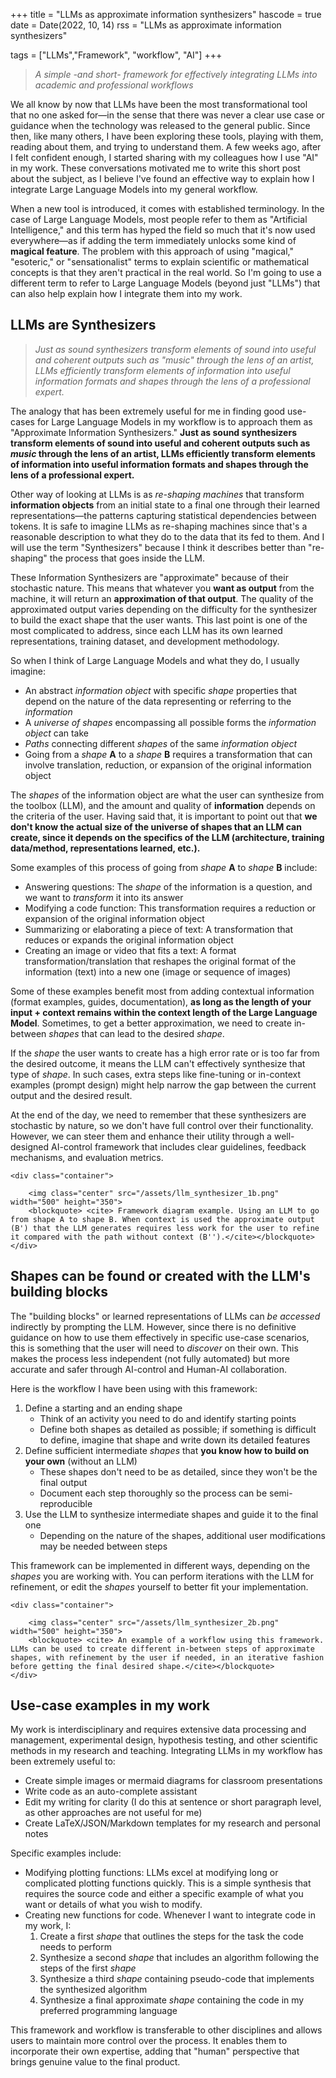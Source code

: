 +++
title = "LLMs as approximate information synthesizers"
hascode = true
date = Date(2022, 10, 14)
rss = "LLMs as approximate information synthesizers"

tags = ["LLMs","Framework", "workflow", "AI"]
+++
> *A simple -_and short_- framework for effectively integrating LLMs into academic and professional workflows*

We all know by now that LLMs have been the most transformational tool that no one asked for—in the sense that there was never a clear use case or guidance when the technology was released to the general public. Since then, like many others, I have been exploring these tools, playing with them, reading about them, and trying to understand them. A few weeks ago, after I felt confident enough, I started sharing with my colleagues how I use "AI" in my work. These conversations motivated me to write this short post about the subject, as I believe I've found an effective way to explain how I integrate Large Language Models into my general workflow.

When a new tool is introduced, it comes with established terminology. In the case of Large Language Models, most people refer to them as "Artificial Intelligence," and this term has hyped the field so much that it's now used everywhere—as if adding the term immediately unlocks some kind of **magical feature**. The problem with this approach of using "magical," "esoteric," or "sensationalist" terms to explain scientific or mathematical concepts is that they aren't practical in the real world. So I'm going to use a different term to refer to Large Language Models (beyond just "LLMs") that can also help explain how I integrate them into my work.

## LLMs are Synthesizers

> *Just as sound synthesizers transform elements of sound into useful and coherent outputs such as "music" through the lens of an artist, LLMs efficiently transform elements of information into useful information formats and shapes through the lens of a professional expert.*

The analogy that has been extremely useful for me in finding good use-cases for Large Language Models in my workflow is to approach them as "Approximate Information Synthesizers." **Just as sound synthesizers transform elements of sound into useful and coherent outputs such as _music_ through the lens of an artist, LLMs efficiently transform elements of information into useful information formats and shapes through the lens of a professional expert.**

Other way of looking at LLMs is as _re-shaping machines_ that transform **information objects** from an initial state to a final one through their learned representations—the patterns capturing statistical dependencies between tokens. It is safe to imagine LLMs as re-shaping machines since that's a reasonable description to what they do to the data that its fed to them. And I will use the term "Synthesizers" because I think it describes better than "re-shaping" the process that goes inside the LLM.

These Information Synthesizers are "approximate" because of their stochastic nature. This means that whatever you **want as output** from the machine, it will return an **approximation of that output**. The quality of the approximated output varies depending on the difficulty for the synthesizer to build the exact shape that the user wants. This last point is one of the most complicated to address, since each LLM has its own learned representations, training dataset, and development methodology.

So when I think of Large Language Models and what they do, I usually imagine:

- An abstract _information object_ with specific _shape_ properties that depend on the nature of the data representing or referring to the _information_
- A _universe of shapes_ encompassing all possible forms the _information object_ can take
- _Paths_ connecting different _shapes_ of the same _information object_
- Going from a _shape_ **A** to a _shape_ **B** requires a transformation that can involve translation, reduction, or expansion of the original information object

The _shapes_ of the information object are what the user can synthesize from the toolbox (LLM), and the amount and quality of **information** depends on the criteria of the user. Having said that, it is important to point out that **we don't know the actual size of the universe of shapes that an LLM can create, since it depends on the specifics of the LLM (architecture, training data/method, representations learned, etc.).**

Some examples of this process of going from _shape_ **A** to _shape_ **B** include:

- Answering questions: The _shape_ of the information is a question, and we want to _transform_ it into its answer
- Modifying a code function: This transformation requires a reduction or expansion of the original information object
- Summarizing or elaborating a piece of text: A transformation that reduces or expands the original information object
- Creating an image or video that fits a text: A format transformation/translation that reshapes the original format of the information (text) into a new one (image or sequence of images)

Some of these examples benefit most from adding contextual information (format examples, guides, documentation), **as long as the length of your input + context remains within the context length of the Large Language Model**. Sometimes, to get a better approximation, we need to create in-between _shapes_ that can lead to the desired _shape_.

If the _shape_ the user wants to create has a high error rate or is too far from the desired outcome, it means the LLM can't effectively synthesize that type of _shape_. In such cases, extra steps like fine-tuning or in-context examples (prompt design) might help narrow the gap between the current output and the desired result.

At the end of the day, we need to remember that these synthesizers are stochastic by nature, so we don't have full control over their functionality. However, we can steer them and enhance their utility through a well-designed AI-control framework that includes clear guidelines, feedback mechanisms, and evaluation metrics.

~~~
<div class="container">

    <img class="center" src="/assets/llm_synthesizer_1b.png" width="500" height="350">
    <blockquote> <cite> Framework diagram example. Using an LLM to go from shape A to shape B. When context is used the approximate output (B') that the LLM generates requires less work for the user to refine it compared with the path without context (B'').</cite></blockquote>    
</div>
~~~

## Shapes can be found or created with the LLM's building blocks

The "building blocks" or learned representations of LLMs can _be accessed_ indirectly by prompting the LLM. However, since there is no definitive guidance on how to use them effectively in specific use-case scenarios, this is something that the user will need to _discover_ on their own. This makes the process less independent (not fully automated) but more accurate and safer through AI-control and Human-AI collaboration.

Here is the workflow I have been using with this framework:

1. Define a starting and an ending shape
    - Think of an activity you need to do and identify starting points
    - Define both shapes as detailed as possible; if something is difficult to define, imagine that shape and write down its detailed features
2. Define sufficient intermediate _shapes_ that **you know how to build on your own** (without an LLM)
    - These shapes don't need to be as detailed, since they won't be the final output
    - Document each step thoroughly so the process can be semi-reproducible
3. Use the LLM to synthesize intermediate shapes and guide it to the final one
    - Depending on the nature of the shapes, additional user modifications may be needed between steps

This framework can be implemented in different ways, depending on the _shapes_ you are working with. You can perform iterations with the LLM for refinement, or edit the _shapes_ yourself to better fit your implementation.

~~~
<div class="container">

    <img class="center" src="/assets/llm_synthesizer_2b.png" width="500" height="350">
    <blockquote> <cite> An example of a workflow using this framework. LLMs can be used to create different in-between steps of approximate shapes, with refinement by the user if needed, in an iterative fashion before getting the final desired shape.</cite></blockquote>    
</div>
~~~

## Use-case examples in my work

My work is interdisciplinary and requires extensive data processing and management, experimental design, hypothesis testing, and other scientific methods in my research and teaching. Integrating LLMs in my workflow has been extremely useful to:

- Create simple images or mermaid diagrams for classroom presentations
- Write code as an auto-complete assistant
- Edit my writing for clarity (I do this at sentence or short paragraph level, as other approaches are not useful for me)
- Create LaTeX/JSON/Markdown templates for my research and personal notes

Specific examples include:

- Modifying plotting functions: LLMs excel at modifying long or complicated plotting functions quickly. This is a simple synthesis that requires the source code and either a specific example of what you want or details of what you wish to modify.
- Creating new functions for code. Whenever I want to integrate code in my work, I:
    1. Create a first _shape_ that outlines the steps for the task the code needs to perform
    2. Synthesize a second _shape_ that includes an algorithm following the steps of the first _shape_
    3. Synthesize a third _shape_ containing pseudo-code that implements the synthesized algorithm
    4. Synthesize a final approximate _shape_ containing the code in my preferred programming language

This framework and workflow is transferable to other disciplines and allows users to maintain more control over the process. It enables them to incorporate their own expertise, adding that "human" perspective that brings genuine value to the final product.